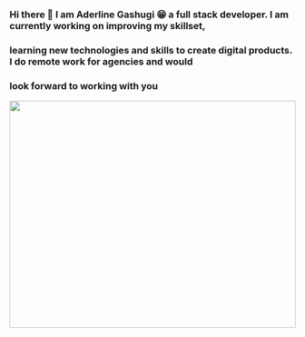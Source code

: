 ### Hi there 👋 I am Aderline Gashugi 😁 a full stack developer. I am currently working on improving my skillset, 
### learning new technologies and skills to create digital products. I do remote work for agencies and would
### look forward to working with you
<a href="Aderlineee" target="blank"><img align="center" src="https://giphy.com/gifs/Pluralsight-computer-technology-coding-L1R1tvI9svkIWwpVYr/fullscreen" height="400vh" width="100%" /></a>

<!--
**Aderline490/Aderline490** is a ✨ _special_ ✨ repository because its `README.md` (this file) appears on your GitHub profile.

Here are some ideas to get you started:

- 🔭 I’m currently working on ...
- 🌱 I’m currently learning ...
- 👯 I’m looking to collaborate on ...
- 🤔 I’m looking for help with ...
- 💬 Ask me about ...
- 📫 How to reach me: ...
- 😄 Pronouns: ...
- ⚡ Fun fact: ...
-->
